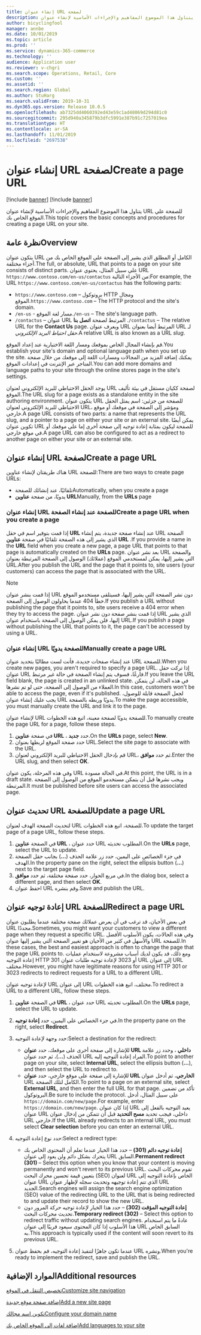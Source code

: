 ```yaml
---
title: إنشاء عنوان URL لصفحة
description: يتناول هذا الموضوع المفاهيم والإجراءات الأساسية لإنشاء عنوان URL للصفحة علي الموقع الخاص بك.
author: bicyclingfool
manager: annbe
ms.date: 10/01/2019
ms.topic: article
ms.prod: ''
ms.service: dynamics-365-commerce
ms.technology: ''
audience: Application user
ms.reviewer: v-chgri
ms.search.scope: Operations, Retail, Core
ms.custom: ''
ms.assetid: ''
ms.search.region: Global
ms.author: StuHarg
ms.search.validFrom: 2019-10-31
ms.dyn365.ops.version: Release 10.0.5
ms.openlocfilehash: ab7325dd4060392ed43e59c1ad48069d294d81c0
ms.sourcegitcommit: 295d940a345879b3dfc5991e387b91c7257019ea
ms.translationtype: HT
ms.contentlocale: ar-SA
ms.lasthandoff: 11/01/2019
ms.locfileid: "2697538"
---
```

# <a name="create-a-page-url"></a><span data-ttu-id="d6eaf-103">إنشاء عنوان URL لصفحة</span><span class="sxs-lookup"><span data-stu-id="d6eaf-103">Create a page URL</span></span>

[!include [banner](includes/preview-banner.md)]
[!include [banner](includes/banner.md)]

<span data-ttu-id="d6eaf-104">يتناول هذا الموضوع المفاهيم والإجراءات الأساسية لإنشاء عنوان URL للصفحة علي الموقع الخاص بك.</span><span class="sxs-lookup"><span data-stu-id="d6eaf-104">This topic covers the basic concepts and procedures for creating a page URL on your site.</span></span>

## <a name="overview"></a><span data-ttu-id="d6eaf-105">نظرة عامة</span><span class="sxs-lookup"><span data-stu-id="d6eaf-105">Overview</span></span>

<span data-ttu-id="d6eaf-106">يتكون عنوان URL الكامل أو المطلق الذي يشير إلى الصفحة علي الموقع الخاص بك من أجزاء مختلفة.</span><span class="sxs-lookup"><span data-stu-id="d6eaf-106">The full, or absolute, URL that points to a page on your site consists of distinct parts.</span></span> <span data-ttu-id="d6eaf-107">علي سبيل المثال، يحتوي عنوان URL `https://www.contoso.com/en-us/contactus` من الأجزاء التالية:</span><span class="sxs-lookup"><span data-stu-id="d6eaf-107">For example, the URL `https://www.contoso.com/en-us/contactus` has the following parts:</span></span>

- <span data-ttu-id="d6eaf-108">`https://www.contoso.com` – بروتوكول HTTP ومجال الموقع.</span><span class="sxs-lookup"><span data-stu-id="d6eaf-108">`https://www.contoso.com` – The HTTP protocol and the site's domain.</span></span>
- <span data-ttu-id="d6eaf-109">`/en-us` - مسار لغة الموقع.</span><span class="sxs-lookup"><span data-stu-id="d6eaf-109">`/en-us` – The site's language path.</span></span>
- <span data-ttu-id="d6eaf-110">`/contactus` – عنوان URL المرتبط لصفحة **اتصل بنا** .</span><span class="sxs-lookup"><span data-stu-id="d6eaf-110">`/contactus` – The relative URL for the **Contact Us** page.</span></span> <span data-ttu-id="d6eaf-111">ويعرف عنوان URL المرتبط أيضا بعنوان URL لـ *حقل احتياط البريد الإلكتروني*.</span><span class="sxs-lookup"><span data-stu-id="d6eaf-111">A relative URL is also known as a URL *slug*.</span></span>

<span data-ttu-id="d6eaf-112">قم بإنشاء المجال الخاص بموقعك ومسار اللغة الاختيارية عند إعداد الموقع.</span><span class="sxs-lookup"><span data-stu-id="d6eaf-112">You establish your site's domain and optional language path when you set up the site.</span></span> <span data-ttu-id="d6eaf-113">يمكنك إضافة المزيد من المجالات ومسارات اللغة إلى موقعك من خلال صفحة المتاجر عبر الإنترنت في إعدادات الموقع.</span><span class="sxs-lookup"><span data-stu-id="d6eaf-113">You can add more domains and language paths to your site through the online stores page in the site's settings.</span></span>

<span data-ttu-id="d6eaf-114">يوجد الحقل الاحتياطي للبريد الإلكتروني لعنوان URL لصفحة ككيان مستقل في بيئة تأليف الموقع.</span><span class="sxs-lookup"><span data-stu-id="d6eaf-114">The URL slug for a page exists as a standalone entity in the site authoring environment.</span></span> <span data-ttu-id="d6eaf-115">يتكون عنوان URL للصفحة من جزئين: اسم يمثل الحقل الاحتياطي للبريد الإلكتروني لعنوان URL، ومؤشر إلى الصفحة في موقعك أو موقع خارجي.</span><span class="sxs-lookup"><span data-stu-id="d6eaf-115">A page URL consists of two parts: a name that represents the URL slug, and a pointer to a page on either your site or an external site.</span></span> <span data-ttu-id="d6eaf-116">يمكن أيضًا تكوين عنوان URL للصفحة ليكون بمثابة إعادة توجيه إلى صفحة أخرى إما على موقعك أو في موقع خارجي.</span><span class="sxs-lookup"><span data-stu-id="d6eaf-116">A page URL can also be configured to act as a redirect to another page on either your site or an external site.</span></span>

## <a name="create-a-page-url"></a><span data-ttu-id="d6eaf-117">إنشاء عنوان URL لصفحة</span><span class="sxs-lookup"><span data-stu-id="d6eaf-117">Create a page URL</span></span>

<span data-ttu-id="d6eaf-118">هناك طريقتان لإنشاء عناوين URL للصفحة:</span><span class="sxs-lookup"><span data-stu-id="d6eaf-118">There are two ways to create page URLs:</span></span>

- <span data-ttu-id="d6eaf-119">تلقائيًا، عند إنشائك للصفحة</span><span class="sxs-lookup"><span data-stu-id="d6eaf-119">Automatically, when you create a page</span></span>
- <span data-ttu-id="d6eaf-120">يدويًا، من صفحة **عناوين URL**</span><span class="sxs-lookup"><span data-stu-id="d6eaf-120">Manually, from the **URLs** page</span></span>

### <a name="create-a-page-url-when-you-create-a-page"></a><span data-ttu-id="d6eaf-121">إنشاء عنوان URL للصفحة عند إنشاء الصفحة</span><span class="sxs-lookup"><span data-stu-id="d6eaf-121">Create a page URL when you create a page</span></span>

<span data-ttu-id="d6eaf-122">إذا قمت بتوفير اسم في حقل **URL** عند إنشاء صفحة جديدة، يتم إنشاء URL الصفحة الذي يشير إلى هذه الصفحة تلقائيًا في صفحة **عناوين URL** .</span><span class="sxs-lookup"><span data-stu-id="d6eaf-122">If you provide a name in the **URL** field when you create a new page, a page URL that points to that page is automatically created on the **URLs** page.</span></span> <span data-ttu-id="d6eaf-123">بعد نشر عنوان URL والصفحة التي يشير إليها، يمكن لمستخدمي الموقع (عملائك) الوصول إلى الصفحة المرتبطة بعنوان URL.</span><span class="sxs-lookup"><span data-stu-id="d6eaf-123">After you publish the URL and the page that it points to, site users (your customers) can access the page that is associated with the URL.</span></span>

> [!NOTE]
> <span data-ttu-id="d6eaf-124">إذا قمت بنشر عنوان URL دون نشر الصفحة التي يشير إليها، فسيتلقى مستخدمو الموقع خطأ 404 عندما يحاولون الوصول إلى الصفحة.</span><span class="sxs-lookup"><span data-stu-id="d6eaf-124">If you publish a URL without publishing the page that it points to, site users receive a 404 error when they try to access the page.</span></span> <span data-ttu-id="d6eaf-125">إذا قمت بنشر صفحة دون نشر عنوان URL الذي يشير إليها، فلن يمكن الوصول إلى الصفحة باستخدام عنوان URL.</span><span class="sxs-lookup"><span data-stu-id="d6eaf-125">If you publish a page without publishing the URL that points to it, the page can't be accessed by using a URL.</span></span>

### <a name="manually-create-a-page-url"></a><span data-ttu-id="d6eaf-126">إنشاء عنوان URL للصفحة يدويًا</span><span class="sxs-lookup"><span data-stu-id="d6eaf-126">Manually create a page URL</span></span>

<span data-ttu-id="d6eaf-127">عند إنشاء صفحات جديدة، فأنت لست مطالبًا بتحديد عنوان URL للصفحة.</span><span class="sxs-lookup"><span data-stu-id="d6eaf-127">When you create new pages, you aren't required to specify a page URL.</span></span> <span data-ttu-id="d6eaf-128">إذا تركت حقل عنوان URL فارغًا، فسوف يتم إنشاء الصفحة في حالة غير مرتبط.</span><span class="sxs-lookup"><span data-stu-id="d6eaf-128">If you leave the URL field blank, the page is created in an unlinked state.</span></span> <span data-ttu-id="d6eaf-129">في هذه الحالة، لن يتمكن العملاء من الوصول إلى الصفحة، حتى لو تم نشرها.</span><span class="sxs-lookup"><span data-stu-id="d6eaf-129">In this case, customers won't be able to access the page, even if it's published.</span></span> <span data-ttu-id="d6eaf-130">لجعل الصفحة قابلة للوصول، يجب عليك إنشاء عنوان URL يدويًا وربطه بالصفحة.</span><span class="sxs-lookup"><span data-stu-id="d6eaf-130">To make the page accessible, you must manually create the URL and link it to the page.</span></span>

<span data-ttu-id="d6eaf-131">لإنشاء عنوان URL للصفحة يدويًا لصفحة معينة، اتبع هذه الخطوات.</span><span class="sxs-lookup"><span data-stu-id="d6eaf-131">To manually create the page URL for a page, follow these steps.</span></span>

1. <span data-ttu-id="d6eaf-132">في صفحة **عناوين URL‬** ، حدد **جديد**.</span><span class="sxs-lookup"><span data-stu-id="d6eaf-132">On the **URLs** page, select **New**.</span></span>
1. <span data-ttu-id="d6eaf-133">حدد صفحة الموقع لربطها بعنوان URL.</span><span class="sxs-lookup"><span data-stu-id="d6eaf-133">Select the site page to associate with the URL.</span></span>
1. <span data-ttu-id="d6eaf-134">قم بإدخال الحقل الاحتياطي للبريد الإلكتروني لعنوان URL، ثم حدد **موافق**.</span><span class="sxs-lookup"><span data-stu-id="d6eaf-134">Enter the URL slug, and then select **OK**.</span></span>

<span data-ttu-id="d6eaf-135">وفي هذه المرحلة، يكون عنوان URL في الحالة مسودة.</span><span class="sxs-lookup"><span data-stu-id="d6eaf-135">At this point, the URL is in a draft state.</span></span> <span data-ttu-id="d6eaf-136">ويجب نشرها قبل أن يتمكن مستخدمو الموقع من الوصول إلى الصفحة المرتبطة.</span><span class="sxs-lookup"><span data-stu-id="d6eaf-136">It must be published before site users can access the associated page.</span></span>

## <a name="update-a-page-url"></a><span data-ttu-id="d6eaf-137">تحديث عنوان URL للصفحة</span><span class="sxs-lookup"><span data-stu-id="d6eaf-137">Update a page URL</span></span>

<span data-ttu-id="d6eaf-138">لتحديث الصفحة الهدف لعنوان URL للصفحة، اتبع هذه الخطوات.</span><span class="sxs-lookup"><span data-stu-id="d6eaf-138">To update the target page of a page URL, follow these steps.</span></span>

1. <span data-ttu-id="d6eaf-139">في الصفحة **عناوين URL** ، حدد عنوان URL المطلوب تحديثه.</span><span class="sxs-lookup"><span data-stu-id="d6eaf-139">On the **URLs** page, select the URL to update.</span></span>
1. <span data-ttu-id="d6eaf-140">في جزء الخصائص على اليمين، حدد زر علامة الحذف (**...**) بجانب حقل الصفحة الهدف.</span><span class="sxs-lookup"><span data-stu-id="d6eaf-140">In the property pane on the right, select the ellipsis button (**...**) next to the target page field.</span></span>
1. <span data-ttu-id="d6eaf-141">في مربع الحوار، حدد صفحة مختلفة، ثم حدد **موافق**.</span><span class="sxs-lookup"><span data-stu-id="d6eaf-141">In the dialog box, select a different page, and then select **OK**.</span></span>
1. <span data-ttu-id="d6eaf-142">احفظ عنوان URL وقم بنشره.</span><span class="sxs-lookup"><span data-stu-id="d6eaf-142">Save and publish the URL.</span></span>

## <a name="redirect-a-page-url"></a><span data-ttu-id="d6eaf-143">إعادة توجيه عنوان URL للصفحة</span><span class="sxs-lookup"><span data-stu-id="d6eaf-143">Redirect a page URL</span></span>

<span data-ttu-id="d6eaf-144">في بعض الأحيان، قد ترغب في أن يعرض عملائك صفحة مختلفة عندما يطلبون عنوان URL محددًا.</span><span class="sxs-lookup"><span data-stu-id="d6eaf-144">Sometimes, you might want your customers to view a different page when they request a specific URL.</span></span> <span data-ttu-id="d6eaf-145">وفي هذه الحالات، يكون الأسلوب الأفضل والأسهل في كثير من الأحيان هو تغيير الصفحة التي يشير إليها عنوان URL للصفحة.</span><span class="sxs-lookup"><span data-stu-id="d6eaf-145">In these cases, the best and easiest approach is often to change the page that the page URL points to.</span></span> <span data-ttu-id="d6eaf-146">ومع ذلك، قد يكون لديك أسباب مشروعة لاستخدام عمليات إعادة التوجيه HTTP 301 أو 3023 لإعادة توجيه طلبات عنوان URL إلى عنوان URL مختلف.</span><span class="sxs-lookup"><span data-stu-id="d6eaf-146">However, you might have legitimate reasons for using HTTP 301 or 3023 redirects to redirect requests for a URL to a different URL.</span></span>

<span data-ttu-id="d6eaf-147">لإعادة توجيه عنوان URL إلى عنوان URL مختلف، اتبع هذه الخطوات.</span><span class="sxs-lookup"><span data-stu-id="d6eaf-147">To redirect a URL to a different URL, follow these steps.</span></span>

1. <span data-ttu-id="d6eaf-148">في الصفحة **عناوين URL** ، حدد عنوان URL المطلوب تحديثه.</span><span class="sxs-lookup"><span data-stu-id="d6eaf-148">On the **URLs** page, select the URL to update.</span></span>
1. <span data-ttu-id="d6eaf-149">في جزء الخصائص على اليمين، حدد **إعادة توجيه**.</span><span class="sxs-lookup"><span data-stu-id="d6eaf-149">In the property pane on the right, select **Redirect**.</span></span>
1. <span data-ttu-id="d6eaf-150">حدد وجهة لإعادة التوجيه:</span><span class="sxs-lookup"><span data-stu-id="d6eaf-150">Select a destination for the redirect:</span></span>

    - <span data-ttu-id="d6eaf-151">للإشارة إلى صفحة أخرى على موقعك، حدد **عنوان URL داخلي** ، وحدد زر علامة الحذف (**...**)، ثم حدد عنوان URL المراد إعادة التوجيه إليه.</span><span class="sxs-lookup"><span data-stu-id="d6eaf-151">To point to another page on your site, select **Internal URL**, select the ellipsis button (**...**), and then select the URL to redirect to.</span></span>
    - <span data-ttu-id="d6eaf-152">للإشارة إلى صفحة على موقع خارجي، حدد **عنوان URL الخارجي**، ثم أدخل عنوان URL الكامل لتلك الصفحة.</span><span class="sxs-lookup"><span data-stu-id="d6eaf-152">To point to a page on an external site, select **External URL**, and then enter the full URL for that page.</span></span> <span data-ttu-id="d6eaf-153">تأكد من تضمين البروتوكول.</span><span class="sxs-lookup"><span data-stu-id="d6eaf-153">Be sure to include the protocol.</span></span> <span data-ttu-id="d6eaf-154">على سبيل المثال، أدخل `https://domain.com/new/page`.</span><span class="sxs-lookup"><span data-stu-id="d6eaf-154">For example, enter `https://domain.com/new/page`.</span></span> <span data-ttu-id="d6eaf-155">إذا كان عنوان URL يعيد التوجيه بالفعل إلى عنوان URL داخلي، فيجب تحديد **مسح التحديد** قبل أن تتمكن من إدخال عنوان URL خارجي.</span><span class="sxs-lookup"><span data-stu-id="d6eaf-155">If the URL already redirects to an internal URL, you must select **Clear selection** before you can enter an external URL.</span></span>

1. <span data-ttu-id="d6eaf-156">حدد نوع إعادة التوجيه:</span><span class="sxs-lookup"><span data-stu-id="d6eaf-156">Select a redirect type:</span></span>

    - <span data-ttu-id="d6eaf-157">**إعادة توجيه دائم (301)** – حدد هذا الخيار عندما تعلم أن المحتوى الخاص بك يتحرك بشكل دائم ولن يعود إلى عنوان URL السابق.</span><span class="sxs-lookup"><span data-stu-id="d6eaf-157">**Permanent redirect (301)** – Select this option when you know that your content is moving permanently and won't revert to its previous URL.</span></span> <span data-ttu-id="d6eaf-158">تقوم محركات البحث بتعيين قيمة تحسين محرك البحث (SEO) لعنوان URL الخاص بإعادة التوجيه إلى عنوان URL الذي تتم إعادة توجيهه وتحديث سجله لإظهار عنوان URL الجديد.</span><span class="sxs-lookup"><span data-stu-id="d6eaf-158">Search engines will assign the search engine optimization (SEO) value of the redirecting URL to the URL that is being redirected to and update their record to show the new URL.</span></span> 
    - <span data-ttu-id="d6eaf-159">**إعادة التوجيه المؤقت (302)** – حدد هذا الخيار لإعادة توجيه حركة المرور دون تحديث محركات البحث.</span><span class="sxs-lookup"><span data-stu-id="d6eaf-159">**Temporary redirect (302)** – Select this option to redirect traffic without updating search engines.</span></span> <span data-ttu-id="d6eaf-160">عادةً ما يتم استخدام هذا الأسلوب إذا كان المحتوى سيعود قريبًا إلى عنوان URL السابق الخاص به.</span><span class="sxs-lookup"><span data-stu-id="d6eaf-160">This approach is typically used if the content will soon revert to its previous URL.</span></span>

1. <span data-ttu-id="d6eaf-161">عندما تكون جاهزًا لتنفيذ إعادة التوجيه، قم بحفظ عنوان URL ونشره.</span><span class="sxs-lookup"><span data-stu-id="d6eaf-161">When you're ready to implement the redirect, save and publish the URL.</span></span>

## <a name="additional-resources"></a><span data-ttu-id="d6eaf-162">الموارد الإضافية</span><span class="sxs-lookup"><span data-stu-id="d6eaf-162">Additional resources</span></span>

[<span data-ttu-id="d6eaf-163">تخصيص التنقل في الموقع</span><span class="sxs-lookup"><span data-stu-id="d6eaf-163">Customize site navigation</span></span>](customize-site-navigation.md)

[<span data-ttu-id="d6eaf-164">إضافة صفحة موقع جديدة</span><span class="sxs-lookup"><span data-stu-id="d6eaf-164">Add a new site page</span></span>](add-new-page.md)

[<span data-ttu-id="d6eaf-165">تكوين اسم مجالك</span><span class="sxs-lookup"><span data-stu-id="d6eaf-165">Configure your domain name</span></span>](configure-your-domain-name.md)

[<span data-ttu-id="d6eaf-166">إضافة لغات إلى الموقع الخاص بك</span><span class="sxs-lookup"><span data-stu-id="d6eaf-166">Add languages to your site</span></span>](add-languages-to-site.md)

